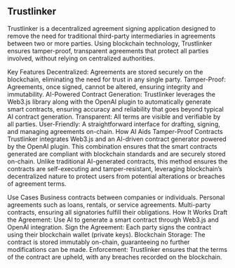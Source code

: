 ## Trustlinker
Trustlinker is a decentralized agreement signing application designed to remove the need for traditional third-party intermediaries in agreements between two or more parties. Using blockchain technology, Trustlinker ensures tamper-proof, transparent agreements that protect all parties involved, without relying on centralized authorities.

Key Features
Decentralized: Agreements are stored securely on the blockchain, eliminating the need for trust in any single party.
Tamper-Proof: Agreements, once signed, cannot be altered, ensuring integrity and immutability.
AI-Powered Contract Generation: Trustlinker leverages the Web3.js library along with the OpenAI plugin to automatically generate smart contracts, ensuring accuracy and reliability that goes beyond typical AI contract generation.
Transparent: All terms are visible and verifiable by all parties.
User-Friendly: A straightforward interface for drafting, signing, and managing agreements on-chain.
How AI Aids Tamper-Proof Contracts
Trustlinker integrates Web3.js and an AI-driven contract generator powered by the OpenAI plugin. This combination ensures that the smart contracts generated are compliant with blockchain standards and are securely stored on-chain. Unlike traditional AI-generated contracts, this method ensures the contracts are self-executing and tamper-resistant, leveraging blockchain’s decentralized nature to protect users from potential alterations or breaches of agreement terms.

Use Cases
Business contracts between companies or individuals.
Personal agreements such as loans, rentals, or service agreements.
Multi-party contracts, ensuring all signatories fulfill their obligations.
How It Works
Draft the Agreement: Use AI to generate a smart contract through Web3.js and OpenAI integration.
Sign the Agreement: Each party signs the contract using their blockchain wallet (private keys).
Blockchain Storage: The contract is stored immutably on-chain, guaranteeing no further modifications can be made.
Enforcement: Trustlinker ensures that the terms of the contract are upheld, with any breaches recorded on the blockchain.
